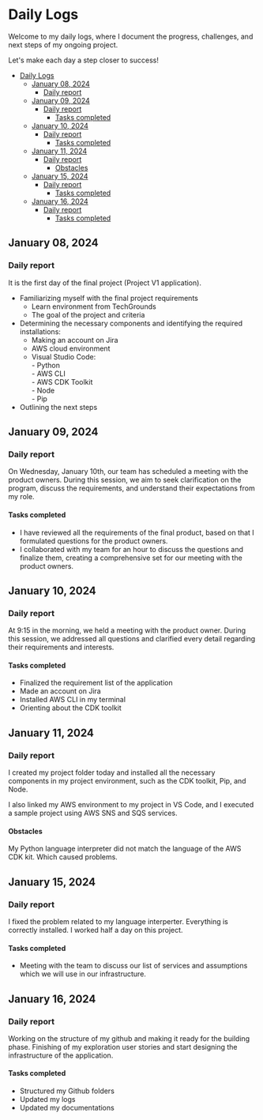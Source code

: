 # Daily Logs 

Welcome to my daily logs, where I document the progress, challenges, and next steps of my ongoing project. 

Let's make each day a step closer to success!

- [Daily Logs](#daily-logs)
  - [January 08, 2024](#january-08-2024)
    - [Daily report](#daily-report)
  - [January 09, 2024](#january-09-2024)
    - [Daily report](#daily-report-1)
      - [Tasks completed](#tasks-completed)
  - [January 10, 2024](#january-10-2024)
    - [Daily report](#daily-report-2)
      - [Tasks completed](#tasks-completed-1)
  - [January 11, 2024](#january-11-2024)
    - [Daily report](#daily-report-3)
      - [Obstacles](#obstacles)
  - [January 15, 2024](#january-15-2024)
    - [Daily report](#daily-report-4)
      - [Tasks completed](#tasks-completed-2)
  - [January 16, 2024](#january-16-2024)
    - [Daily report](#daily-report-5)
      - [Tasks completed](#tasks-completed-3)


## January 08, 2024

### Daily report 

It is the first day of the final project (Project V1 application).

- Familiarizing myself with the final project requirements  
    - Learn environment from TechGrounds   
    - The goal of the project and criteria
- Determining the necessary components and identifying the required installations: 
    - Making an account on Jira   
    - AWS cloud environment   
    - Visual Studio Code:   
            - Python  
            - AWS CLI  
            - AWS CDK Toolkit  
            - Node   
            - Pip 
- Outlining the next steps

## January 09, 2024  
  
### Daily report 

On Wednesday, January 10th, our team has scheduled a meeting with the product owners. During this session, we aim to seek clarification on the program, discuss the requirements, and understand their expectations from my role.

#### Tasks completed

- I have reviewed all the requirements of the final product, based on that I formulated questions for the product owners.
- I collaborated with my team for an hour to discuss the questions and finalize them, creating a comprehensive set for our meeting with the product owners.

## January 10, 2024 

### Daily report

At 9:15 in the morning, we held a meeting with the product owner. During this session, we addressed all questions and clarified every detail regarding their requirements and interests.

#### Tasks completed

- Finalized the requirement list of the application 
- Made an account on Jira 
- Installed AWS CLI in my terminal 
- Orienting about the CDK toolkit 

## January 11, 2024

### Daily report

I created my project folder today and installed all the necessary components in my project environment, such as the CDK toolkit, Pip, and Node.

I also linked my AWS environment to my project in VS Code, and I executed a sample project using AWS SNS and SQS services.

#### Obstacles 

My Python language interpreter did not match the language of the AWS CDK kit. Which caused problems. 

## January 15, 2024 

### Daily report

I fixed the problem related to my language interperter. Everything is correctly installed. I worked half a day on this project. 

#### Tasks completed

- Meeting with the team to discuss our list of services and assumptions which we will use in our infrastructure.

## January 16, 2024

### Daily report 

Working on the structure of my github and making it ready for the building phase. Finishing of my exploration user stories and start designing the infrastructure of the application. 

#### Tasks completed

- Structured my Github folders 
- Updated my logs 
- Updated my documentations 
